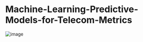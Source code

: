 # Machine-Learning-Predictive-Models-for-Telecom-Metrics
![image](https://github.com/user-attachments/assets/4c29f13d-47ef-4424-901e-6b2631ad8c5d)
